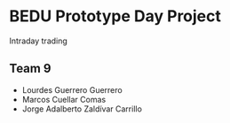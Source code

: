 # BEDU Prototype Day Project
Intraday trading

## Team 9
- Lourdes Guerrero Guerrero
- Marcos Cuellar Comas
- Jorge Adalberto Zaldívar Carrillo

